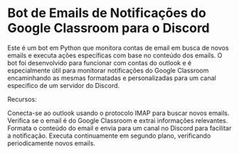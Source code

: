 # Bot de Emails de Notificações do Google Classroom para o Discord
Este é um bot em Python que monitora contas de email em busca de novos emails e executa ações específicas com base no conteúdo dos emails. O bot foi desenvolvido para funcionar com contas do outlook e é especialmente útil para monitorar notificações do Google Classroom encaminhando as mesmas formatadas e personalizadas para um canal especifico de um servidor do Discord.

Recursos:

Conecta-se ao outlook usando o protocolo IMAP para buscar novos emails.
Verifica se o email é do Google Classroom e extrai informações relevantes.
Formata o conteúdo do email e envia para um canal no Discord para facilitar a notificação.
Executa continuamente em segundo plano, verificando periodicamente novos emails.
